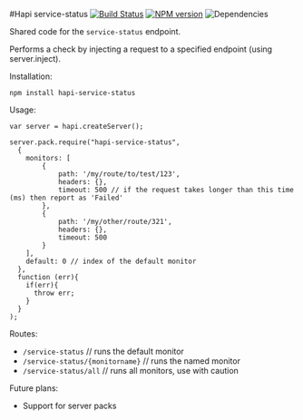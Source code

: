 #Hapi service-status
[![Build Status](https://travis-ci.org/opentable/hapi-service-status.png?branch=master)](https://travis-ci.org/opentable/hapi-service-status) [![NPM version](https://badge.fury.io/js/hapi-service-status.png)](http://badge.fury.io/js/hapi-service-status) ![Dependencies](https://david-dm.org/opentable/hapi-service-status.png)

Shared code for the `service-status` endpoint. 

Performs a check by injecting a request to a specified endpoint (using server.inject).

Installation:

```npm install hapi-service-status```

Usage:

```
var server = hapi.createServer();

server.pack.require("hapi-service-status",
  {
    monitors: [
        { 
            path: '/my/route/to/test/123', 
            headers: {}, 
            timeout: 500 // if the request takes longer than this time (ms) then report as 'Failed'
        },
        { 
            path: '/my/other/route/321', 
            headers: {}, 
            timeout: 500
        }
    ],
    default: 0 // index of the default monitor
  },
  function (err){
    if(err){
      throw err;
    }
  }
);
```

Routes:


- `/service-status`                // runs the default monitor
- `/service-status/{monitorname}`  // runs the named monitor
- `/service-status/all`            // runs all monitors, use with caution


Future plans:

- Support for server packs